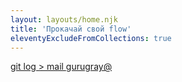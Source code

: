 ```yaml
---
layout: layouts/home.njk
title: 'Прокачай свой flow'
eleventyExcludeFromCollections: true
---
```


<div class="bage"><a href="mailto:gurugray@gmail.com?subject=git-log">git log &gt; mail <span class="profile">gurugray@</span></a></div>
